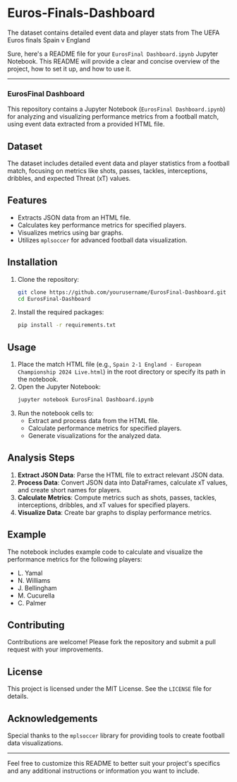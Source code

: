 # Euros-Finals-Dashboard
 The dataset contains detailed event data and player stats from The UEFA Euros finals Spain v England
 
Sure, here's a README file for your `EurosFinal Dashboard.ipynb` Jupyter Notebook. This README will provide a clear and concise overview of the project, how to set it up, and how to use it.

---

### EurosFinal Dashboard

This repository contains a Jupyter Notebook (`EurosFinal Dashboard.ipynb`) for analyzing and visualizing performance metrics from a football match, using event data extracted from a provided HTML file.

## Dataset

The dataset includes detailed event data and player statistics from a football match, focusing on metrics like shots, passes, tackles, interceptions, dribbles, and expected Threat (xT) values.

## Features

- Extracts JSON data from an HTML file.
- Calculates key performance metrics for specified players.
- Visualizes metrics using bar graphs.
- Utilizes `mplsoccer` for advanced football data visualization.

## Installation

1. Clone the repository:
   ```sh
   git clone https://github.com/yourusername/EurosFinal-Dashboard.git
   cd EurosFinal-Dashboard
   ```

2. Install the required packages:
   ```sh
   pip install -r requirements.txt
   ```

## Usage

1. Place the match HTML file (e.g., `Spain 2-1 England - European Championship 2024 Live.html`) in the root directory or specify its path in the notebook.
2. Open the Jupyter Notebook:
   ```sh
   jupyter notebook EurosFinal Dashboard.ipynb
   ```
3. Run the notebook cells to:
   - Extract and process data from the HTML file.
   - Calculate performance metrics for specified players.
   - Generate visualizations for the analyzed data.

## Analysis Steps

1. **Extract JSON Data**: Parse the HTML file to extract relevant JSON data.
2. **Process Data**: Convert JSON data into DataFrames, calculate xT values, and create short names for players.
3. **Calculate Metrics**: Compute metrics such as shots, passes, tackles, interceptions, dribbles, and xT values for specified players.
4. **Visualize Data**: Create bar graphs to display performance metrics.

## Example

The notebook includes example code to calculate and visualize the performance metrics for the following players:
- L. Yamal
- N. Williams
- J. Bellingham
- M. Cucurella
- C. Palmer

## Contributing

Contributions are welcome! Please fork the repository and submit a pull request with your improvements.

## License

This project is licensed under the MIT License. See the `LICENSE` file for details.

## Acknowledgements

Special thanks to the `mplsoccer` library for providing tools to create football data visualizations.

---

Feel free to customize this README to better suit your project's specifics and any additional instructions or information you want to include.
